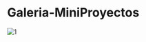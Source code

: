 # Galeria-MiniProyectos
![1](https://user-images.githubusercontent.com/80788960/130477272-498804dd-cbad-493b-916c-79ba5c5c5c8b.png)


